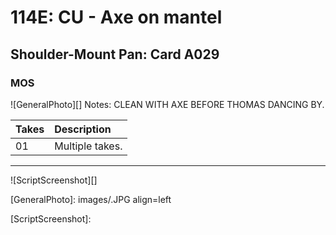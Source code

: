 # 114E: CU - Axe on mantel

## Shoulder-Mount Pan: Card A029

### MOS

![GeneralPhoto][]
Notes: CLEAN WITH AXE BEFORE THOMAS DANCING BY.

| Takes | Description |
|:---|:----|
| 01 | Multiple takes. |

----

![ScriptScreenshot][]


[GeneralPhoto]:  images/.JPG align=left

[ScriptScreenshot]: 